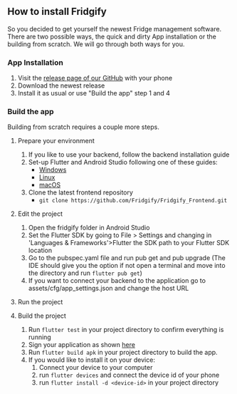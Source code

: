 ## How to install Fridgify

So you decided to get yourself the newest Fridge management software. There are two possible ways, the quick and dirty App installation or the building from scratch. We will go through both ways for you.

### App Installation
1. Visit the [release page of our GitHub](https://github.com/Fridgify/Fridgify_Frontend/releases) with your phone
2. Download the newest release
3. Install it as usual or use "Build the app" step 1 and 4


### Build the app
Building from scratch requires a couple more steps.
1. Prepare your environment
    
    1. If you like to use your backend, follow the backend installation guide
    2. Set-up Flutter and Android Studio following one of these guides:
        - [Windows](https://flutter.dev/docs/get-started/install/windows)
        - [Linux](https://flutter.dev/docs/get-started/install/linux)
        - [macOS](https://flutter.dev/docs/get-started/install/macos)
    3. Clone the latest frontend repository
        - `git clone https://github.com/Fridgify/Fridgify_Frontend.git`
2. Edit the project
    
    1. Open the fridgify folder in Android Studio
    2. Set the Flutter SDK by going to File > Settings and changing in 'Languages & Frameworks'>Flutter the SDK path to your Flutter SDK location
    3. Go to the pubspec.yaml file and run pub get and pub upgrade (The IDE should give you the option if not open a terminal and move into the directory and run `flutter pub get`)
    4. If you want to connect your backend to the application go to assets/cfg/app_settings.json and change the host URL

3. Run the project

4. Build the project

    1. Run `flutter test` in your project directory to confirm everything is running
    2. Sign your application as shown [here](https://flutter.dev/docs/deployment/android#signing-the-app)
    3. Run `flutter build apk` in your project directory to build the app.
    4. If you would like to install it on your device:
        1. Connect your device to your computer
        2. run `flutter devices` and connect the device id of your phone
        3. run `flutter install -d <device-id>` in your project directory
